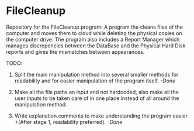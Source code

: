 # FileCleanup
Repository for the FileCleanup program: A program the cleans files of the computer and moves them to cloud while deleting the physical copies on the computer drive. The program also includes a Report Manager which manages discrepencies between the DataBase and the Physical Hard Disk reports and gives the mismatches between appearances.


TODO:

1.  Split the main manipulation method into several smaller methods for readability and for
    easier manipulation of the program itself. *-Done*
    
2.  Make all the file paths an input and not hardcoded, also make all the user inputs to be taken care
    of in one place instead of all around the manipulation method.
    
3.  Write explanation comments to make understanding the program easier +(After stage 1, readability preferred). *-Done*

